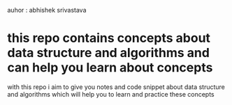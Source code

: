 auhor : abhishek srivastava

# this repo contains concepts about data structure and algorithms and can help you learn about concepts 


with this repo i aim to give you notes and code snippet about data structure and algorithms which will help you to learn and practice these concepts
